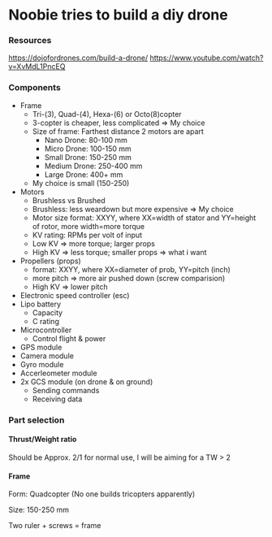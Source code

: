 # Noobie tries to build a diy drone

### Resources

https://dojofordrones.com/build-a-drone/
https://www.youtube.com/watch?v=XvMdL1PncEQ


### Components

* Frame
	* Tri-(3), Quad-(4), Hexa-(6) or Octo(8)copter
	* 3-copter is cheaper, less complicated => My choice
	* Size of frame: Farthest distance 2 motors are apart 
		* Nano Drone: 80-100 mm
		* Micro Drone: 100-150 mm
		* Small Drone: 150-250 mm
		* Medium Drone: 250-400 mm
		* Large Drone: 400+ mm
	* My choice is small (150-250)
* Motors
	* Brushless vs Brushed
	* Brushless: less weardown but more expensive => My choice
	* Motor size format: XXYY, where XX=width of stator and YY=height of rotor, more width=more torque
	* KV rating: RPMs per volt of input 
	* Low KV => more torque; larger props
	* High KV => less torque; smaller props => what i want
* Propellers (props)
	* format: XXYY, where XX=diameter of prob, YY=pitch (inch)
	* more pitch => more air pushed down (screw comparision)
	* High KV => lower pitch
* Electronic speed controller (esc)
* Lipo battery
	* Capacity 
	* C rating 
* Microcontroller 
	* Control flight & power
* GPS module
* Camera module
* Gyro module 
* Accerleometer module
* 2x GCS module (on drone & on ground)
	* Sending commands
	* Receiving data

### Part selection


#### Thrust/Weight ratio

Should be Approx. 2/1 for normal use, I will be aiming for a TW > 2

#### Frame

Form: Quadcopter (No one builds tricopters apparently) 

Size: 150-250 mm

Two ruler + screws = frame 


